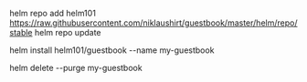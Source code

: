 


helm repo add helm101 https://raw.githubusercontent.com/niklaushirt/guestbook/master/helm/repo/stable
helm repo update

helm install helm101/guestbook --name my-guestbook


helm delete --purge my-guestbook


